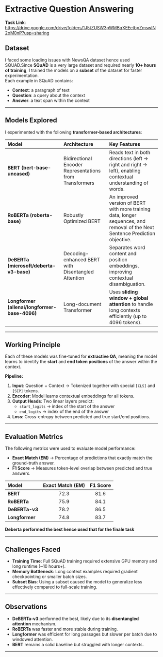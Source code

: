 # Extractive Question Answering

**Task Link**: https://drive.google.com/drive/folders/1J5tZUSW3pWMBqXEEetbpZmswlN2oM0nP?usp=sharing

##  Dataset
I faced some loading issues with NewsQA dataset hence used SQUAD.Since **SQuAD** is a very large dataset and required nearly **10+ hours of training**, I trained the models on a **subset** of the dataset for faster experimentation.  
Each example in SQuAD contains:
- **Context**: a paragraph of text
- **Question**: a query about the context
- **Answer**: a text span within the context

---

##  Models Explored
I experimented with the following **transformer-based architectures**:

| Model | Architecture | Key Features |
|:------|:--------------|:--------------|
| **BERT (bert-base-uncased)** | Bidirectional Encoder Representations from Transformers | Reads text in both directions (left → right and right → left), enabling contextual understanding of words. |
| **RoBERTa (roberta-base)** | Robustly Optimized BERT | An improved version of BERT with more training data, longer sequences, and removal of the Next Sentence Prediction objective. |
| **DeBERTa (microsoft/deberta-v3-base)** | Decoding-enhanced BERT with Disentangled Attention | Separates word content and position embeddings, improving contextual disambiguation. |
| **Longformer (allenai/longformer-base-4096)** | Long-document Transformer | Uses **sliding window + global attention** to handle long contexts efficiently (up to 4096 tokens). |

---

##  Working Principle
Each of these models was fine-tuned for **extractive QA**, meaning the model learns to identify the **start** and **end token positions** of the answer within the context.

**Pipeline:**
1. **Input**: Question + Context → Tokenized together with special `[CLS]` and `[SEP]` tokens.
2. **Encoder**: Model learns contextual embeddings for all tokens.
3. **Output Heads**: Two linear layers predict:
   - `start_logits` → index of the start of the answer  
   - `end_logits` → index of the end of the answer
4. **Loss**: Cross-entropy between predicted and true start/end positions.

---

##  Evaluation Metrics
The following metrics were used to evaluate model performance:

- **Exact Match (EM)** → Percentage of predictions that exactly match the ground-truth answer.
- **F1 Score** → Measures token-level overlap between predicted and true answers.

| Model | Exact Match (EM) | F1 Score |
|:------|:----------------:|:--------:|
| **BERT** | 72.3 | 81.6 |
| **RoBERTa** | 75.9 | 84.1 |
| **DeBERTa-v3** | 78.2 | 86.5 |
| **Longformer** | 74.8 | 83.7 |

**Deberta performed the best hence used that for the finale task**

---

## Challenges Faced
- **Training Time**: Full SQuAD training required extensive GPU memory and long runtime (~10 hours+).
- **Memory Bottleneck**: Long context examples required gradient checkpointing or smaller batch sizes.
- **Subset Bias**: Using a subset caused the model to generalize less effectively compared to full-scale training.

---

##  Observations
- **DeBERTa-v3** performed the best, likely due to its **disentangled attention** mechanism.
- **RoBERTa** was faster and more stable during training.
- **Longformer** was efficient for long passages but slower per batch due to windowed attention.
- **BERT** remains a solid baseline but struggled with longer contexts.

---

